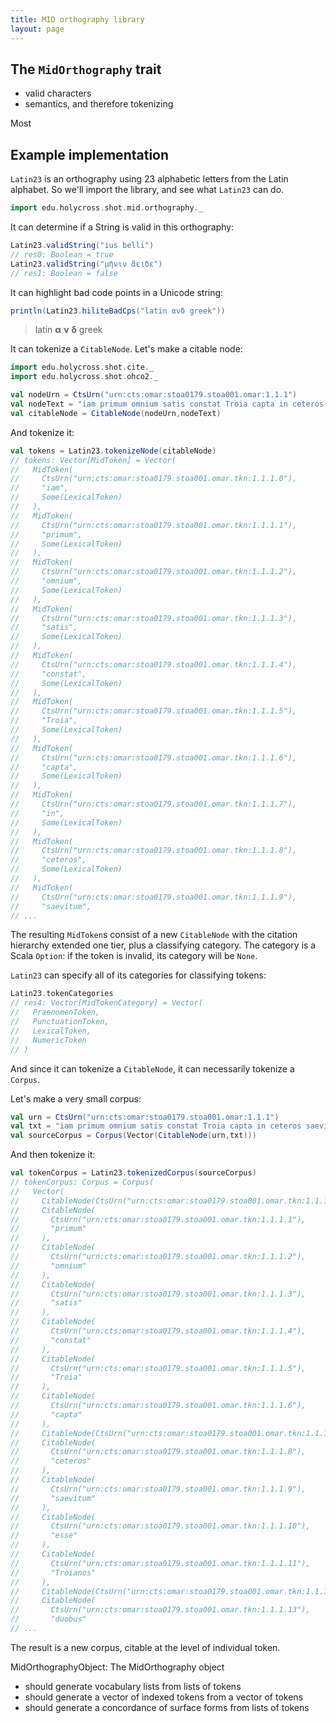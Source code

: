 ```yaml
---
title: MID orthography library
layout: page
---
```





## The `MidOrthography` trait


- valid characters
- semantics, and therefore tokenizing


Most

## Example implementation

`Latin23` is an orthography using 23 alphabetic letters from the Latin alphabet.  So we'll import the library, and see what `Latin23` can do.

```scala
import edu.holycross.shot.mid.orthography._
```


It can determine if a String is valid in this orthography:

```scala
Latin23.validString("ius belli")
// res0: Boolean = true
Latin23.validString("μῆνιν ἄειδε")
// res1: Boolean = false
```


It can highlight bad code points in a Unicode string:

```scala
println(Latin23.hiliteBadCps("latin ανδ greek"))
```
>latin  **α**  **ν**  **δ**  greek

It can tokenize a `CitableNode`.  Let's make a citable node:

```scala
import edu.holycross.shot.cite._
import edu.holycross.shot.ohco2._

val nodeUrn = CtsUrn("urn:cts:omar:stoa0179.stoa001.omar:1.1.1")
val nodeText = "iam primum omnium satis constat Troia capta in ceteros saevitum esse Troianos;"
val citableNode = CitableNode(nodeUrn,nodeText)
```
And tokenize it:
```scala
val tokens = Latin23.tokenizeNode(citableNode)
// tokens: Vector[MidToken] = Vector(
//   MidToken(
//     CtsUrn("urn:cts:omar:stoa0179.stoa001.omar.tkn:1.1.1.0"),
//     "iam",
//     Some(LexicalToken)
//   ),
//   MidToken(
//     CtsUrn("urn:cts:omar:stoa0179.stoa001.omar.tkn:1.1.1.1"),
//     "primum",
//     Some(LexicalToken)
//   ),
//   MidToken(
//     CtsUrn("urn:cts:omar:stoa0179.stoa001.omar.tkn:1.1.1.2"),
//     "omnium",
//     Some(LexicalToken)
//   ),
//   MidToken(
//     CtsUrn("urn:cts:omar:stoa0179.stoa001.omar.tkn:1.1.1.3"),
//     "satis",
//     Some(LexicalToken)
//   ),
//   MidToken(
//     CtsUrn("urn:cts:omar:stoa0179.stoa001.omar.tkn:1.1.1.4"),
//     "constat",
//     Some(LexicalToken)
//   ),
//   MidToken(
//     CtsUrn("urn:cts:omar:stoa0179.stoa001.omar.tkn:1.1.1.5"),
//     "Troia",
//     Some(LexicalToken)
//   ),
//   MidToken(
//     CtsUrn("urn:cts:omar:stoa0179.stoa001.omar.tkn:1.1.1.6"),
//     "capta",
//     Some(LexicalToken)
//   ),
//   MidToken(
//     CtsUrn("urn:cts:omar:stoa0179.stoa001.omar.tkn:1.1.1.7"),
//     "in",
//     Some(LexicalToken)
//   ),
//   MidToken(
//     CtsUrn("urn:cts:omar:stoa0179.stoa001.omar.tkn:1.1.1.8"),
//     "ceteros",
//     Some(LexicalToken)
//   ),
//   MidToken(
//     CtsUrn("urn:cts:omar:stoa0179.stoa001.omar.tkn:1.1.1.9"),
//     "saevitum",
// ...
```

The resulting `MidToken`s consist of a new `CitableNode` with the citation hierarchy extended one tier, plus a classifying category.  The category is a Scala `Option`:  if the token is invalid, its category will be `None`.

`Latin23` can specify all of its categories for classifying tokens:

```scala
Latin23.tokenCategories
// res4: Vector[MidTokenCategory] = Vector(
//   PraenomenToken,
//   PunctuationToken,
//   LexicalToken,
//   NumericToken
// )
```

And since it can tokenize a `CitableNode`, it can necessarily tokenize a `Corpus`.  


Let's make a very small corpus:

```scala
val urn = CtsUrn("urn:cts:omar:stoa0179.stoa001.omar:1.1.1")
val txt = "iam primum omnium satis constat Troia capta in ceteros saevitum esse Troianos; duobus, Aeneae Antenorique, et vetusti iure hospitii et quia pacis reddendaeque Helenae semper auctores fuerunt, omne ius belli Achivos abstinuisse;"
val sourceCorpus = Corpus(Vector(CitableNode(urn,txt)))
```

And then tokenize it:
```scala
val tokenCorpus = Latin23.tokenizedCorpus(sourceCorpus)
// tokenCorpus: Corpus = Corpus(
//   Vector(
//     CitableNode(CtsUrn("urn:cts:omar:stoa0179.stoa001.omar.tkn:1.1.1.0"), "iam"),
//     CitableNode(
//       CtsUrn("urn:cts:omar:stoa0179.stoa001.omar.tkn:1.1.1.1"),
//       "primum"
//     ),
//     CitableNode(
//       CtsUrn("urn:cts:omar:stoa0179.stoa001.omar.tkn:1.1.1.2"),
//       "omnium"
//     ),
//     CitableNode(
//       CtsUrn("urn:cts:omar:stoa0179.stoa001.omar.tkn:1.1.1.3"),
//       "satis"
//     ),
//     CitableNode(
//       CtsUrn("urn:cts:omar:stoa0179.stoa001.omar.tkn:1.1.1.4"),
//       "constat"
//     ),
//     CitableNode(
//       CtsUrn("urn:cts:omar:stoa0179.stoa001.omar.tkn:1.1.1.5"),
//       "Troia"
//     ),
//     CitableNode(
//       CtsUrn("urn:cts:omar:stoa0179.stoa001.omar.tkn:1.1.1.6"),
//       "capta"
//     ),
//     CitableNode(CtsUrn("urn:cts:omar:stoa0179.stoa001.omar.tkn:1.1.1.7"), "in"),
//     CitableNode(
//       CtsUrn("urn:cts:omar:stoa0179.stoa001.omar.tkn:1.1.1.8"),
//       "ceteros"
//     ),
//     CitableNode(
//       CtsUrn("urn:cts:omar:stoa0179.stoa001.omar.tkn:1.1.1.9"),
//       "saevitum"
//     ),
//     CitableNode(
//       CtsUrn("urn:cts:omar:stoa0179.stoa001.omar.tkn:1.1.1.10"),
//       "esse"
//     ),
//     CitableNode(
//       CtsUrn("urn:cts:omar:stoa0179.stoa001.omar.tkn:1.1.1.11"),
//       "Troianos"
//     ),
//     CitableNode(CtsUrn("urn:cts:omar:stoa0179.stoa001.omar.tkn:1.1.1.12"), ";"),
//     CitableNode(
//       CtsUrn("urn:cts:omar:stoa0179.stoa001.omar.tkn:1.1.1.13"),
//       "duobus"
// ...
```

The result is a new corpus, citable at the level of individual token.



MidOrthographyObject:
The MidOrthography object
- should generate vocabulary lists from lists of tokens
- should generate a vector of indexed tokens from a vector of tokens
- should generate a concordance of surface forms from lists of tokens
